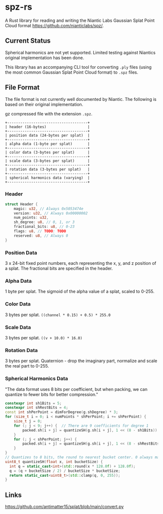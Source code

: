 # spz-rs

A Rust library for reading and writing the Niantic Labs Gaussian Splat Point Cloud format <https://github.com/nianticlabs/spz/>.

## Current Status

Spherical harmonics are not yet supported. Limited testing against Niantics original implementation has been done.

This library has an accompanying CLI tool for converting `.ply` files (using the most common Gaussian Splat Point Cloud format) to `.spz` files.

## File Format

The file format is not currently well documented by Niantic. The following is based on their original implementation.

gz compressed file with the extension `.spz`.

```ascii
+-------------------------------------+
| header (16-bytes)                   |
+-------------------------------------+
| position data (24-bytes per splat)  |
+-------------------------------------+
| alpha data (1-byte per splat)       |
+-------------------------------------+
| color data (3-bytes per splat)      |
+-------------------------------------+
| scale data (3-bytes per splat)      |
+-------------------------------------+
| rotation data (3-bytes per splat)   |
+-------------------------------------+
| spherical harmonics data (varying)  |
+-------------------------------------+
```

### Header

```rust
struct Header {
    magic: u32, // Always 0x5053474e
    version: u32, // Always 0x00000002
    num_points: u32,
    sh_degree: u8, // 0, 1, or 3
    fractional_bits: u8, // 0-23
    flags: u8, // TODO: TODO
    reserved: u8, // Always 0
}
```

### Position Data

3 x 24-bit fixed point numbers, each representing the x, y, and z position of a splat. The fractional bits are specified in the header.

### Alpha Data

1 byte per splat. The sigmoid of the alpha value of a splat, scaled to 0-255.

### Color Data

3 bytes per splat. `((channel * 0.15) + 0.5) * 255.0`

### Scale Data

3 bytes per splat. `((v + 10.0) * 16.0)`

### Rotation Data

3 bytes per splat. Quaternion - drop the imaginary part, normalize and scale the real part to 0-255.

### Spherical Harmonics Data

"The data format uses 8 bits per coefficient, but when packing, we can quantize to fewer bits for better compression."

```c++
constexpr int sh1Bits = 5;
constexpr int shRestBits = 4;
const int shPerPoint = dimForDegree(g.shDegree) * 3;
for (size_t i = 0; i < numPoints * shPerPoint; i += shPerPoint) {
    size_t j = 0;
    for (; j < 9; j++) {  // There are 9 coefficients for degree 1
        packed.sh[i + j] = quantizeSH(g.sh[i + j], 1 << (8 - sh1Bits));
    }
    for (; j < shPerPoint; j++) {
        packed.sh[i + j] = quantizeSH(g.sh[i + j], 1 << (8 - shRestBits));
    }
}
// Quantizes to 8 bits, the round to nearest bucket center. 0 always maps to a bucket center.
uint8_t quantizeSH(float x, int bucketSize) {
  int q = static_cast<int>(std::round(x * 128.0f) + 128.0f);
  q = (q + bucketSize / 2) / bucketSize * bucketSize;
  return static_cast<uint8_t>(std::clamp(q, 0, 255));
}
```

## Links

<https://github.com/antimatter15/splat/blob/main/convert.py>

